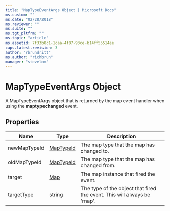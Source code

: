 ```yaml
---
title: "MapTypeEventArgs Object | Microsoft Docs"
ms.custom: ""
ms.date: "02/28/2018"
ms.reviewer: ""
ms.suite: ""
ms.tgt_pltfrm: ""
ms.topic: "article"
ms.assetid: 7f33b8c1-1caa-4f87-93ce-b14ff55514ee
caps.latest.revision: 3
author: "rbrundritt"
ms.author: "richbrun"
manager: "stevelom"
---
```

# MapTypeEventArgs Object
A MapTypeEventArgs object that is returned by the map event handler when using the **maptypechanged** event.

## Properties


| Name         | Type      | Description                                                             |
|--------------|-----------|-------------------------------------------------------------------------|
| newMapTypeId | [MapTypeId](MapTypeId%20Enumeration.md) | The map type that the map has changed to.                               |
| oldMapTypeId | [MapTypeId](MapTypeId%20Enumeration.md) | The map type that the map has changed from.                             |
| target       | [Map](Map%20Class.md)       | The map instance that fired the event.                                  |
| targetType   | string    | The type of the object that fired the event. This will always be 'map'. |
